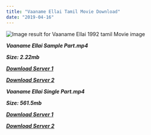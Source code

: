 ```yaml
---
title: "Vaaname Ellai Tamil Movie Download"
date: "2019-04-16"
---
```


![Image result for Vaaname Ellai 1992 tamil Movie image](https://images-na.ssl-images-amazon.com/images/I/711Ccp3VhXL._RI_.jpg)

**_Vaaname Ellai Sample Part.mp4_**

**_Size: 2.22mb_**

**_[Download Server 1](http://p1.wetransfer.vip/files/Tamil{001906e6a029aa7b73d4a7534ffe44de21d3d443868dbd2fabdf209edab59abd}20Movies/Tamil{001906e6a029aa7b73d4a7534ffe44de21d3d443868dbd2fabdf209edab59abd}20Recent{001906e6a029aa7b73d4a7534ffe44de21d3d443868dbd2fabdf209edab59abd}20Movies/Vaaname{001906e6a029aa7b73d4a7534ffe44de21d3d443868dbd2fabdf209edab59abd}20Ellai{001906e6a029aa7b73d4a7534ffe44de21d3d443868dbd2fabdf209edab59abd}20(1992)/Vaaname{001906e6a029aa7b73d4a7534ffe44de21d3d443868dbd2fabdf209edab59abd}20Ellai/Vaaname{001906e6a029aa7b73d4a7534ffe44de21d3d443868dbd2fabdf209edab59abd}20Ellai{001906e6a029aa7b73d4a7534ffe44de21d3d443868dbd2fabdf209edab59abd}20(1992){001906e6a029aa7b73d4a7534ffe44de21d3d443868dbd2fabdf209edab59abd}20Sample{001906e6a029aa7b73d4a7534ffe44de21d3d443868dbd2fabdf209edab59abd}20(640x360).mp4)_**

**_[Download Server 2](http://p1.wetransfer.vip/files/Tamil{001906e6a029aa7b73d4a7534ffe44de21d3d443868dbd2fabdf209edab59abd}20Movies/Tamil{001906e6a029aa7b73d4a7534ffe44de21d3d443868dbd2fabdf209edab59abd}20Recent{001906e6a029aa7b73d4a7534ffe44de21d3d443868dbd2fabdf209edab59abd}20Movies/Vaaname{001906e6a029aa7b73d4a7534ffe44de21d3d443868dbd2fabdf209edab59abd}20Ellai{001906e6a029aa7b73d4a7534ffe44de21d3d443868dbd2fabdf209edab59abd}20(1992)/Vaaname{001906e6a029aa7b73d4a7534ffe44de21d3d443868dbd2fabdf209edab59abd}20Ellai/Vaaname{001906e6a029aa7b73d4a7534ffe44de21d3d443868dbd2fabdf209edab59abd}20Ellai{001906e6a029aa7b73d4a7534ffe44de21d3d443868dbd2fabdf209edab59abd}20(1992){001906e6a029aa7b73d4a7534ffe44de21d3d443868dbd2fabdf209edab59abd}20Sample{001906e6a029aa7b73d4a7534ffe44de21d3d443868dbd2fabdf209edab59abd}20(640x360).mp4)_**

**_Vaaname Ellai Single Part.mp4_**

**_Size: 561.5mb_**

**_[Download Server 1](http://p1.wetransfer.vip/files/Tamil{001906e6a029aa7b73d4a7534ffe44de21d3d443868dbd2fabdf209edab59abd}20Movies/Tamil{001906e6a029aa7b73d4a7534ffe44de21d3d443868dbd2fabdf209edab59abd}20Recent{001906e6a029aa7b73d4a7534ffe44de21d3d443868dbd2fabdf209edab59abd}20Movies/Vaaname{001906e6a029aa7b73d4a7534ffe44de21d3d443868dbd2fabdf209edab59abd}20Ellai{001906e6a029aa7b73d4a7534ffe44de21d3d443868dbd2fabdf209edab59abd}20(1992)/Vaaname{001906e6a029aa7b73d4a7534ffe44de21d3d443868dbd2fabdf209edab59abd}20Ellai/Vaaname{001906e6a029aa7b73d4a7534ffe44de21d3d443868dbd2fabdf209edab59abd}20Ellai{001906e6a029aa7b73d4a7534ffe44de21d3d443868dbd2fabdf209edab59abd}20(1992){001906e6a029aa7b73d4a7534ffe44de21d3d443868dbd2fabdf209edab59abd}20Single{001906e6a029aa7b73d4a7534ffe44de21d3d443868dbd2fabdf209edab59abd}20Part{001906e6a029aa7b73d4a7534ffe44de21d3d443868dbd2fabdf209edab59abd}20(640x360).mp4)_**

**_[Download Server 2](http://p1.wetransfer.vip/files/Tamil{001906e6a029aa7b73d4a7534ffe44de21d3d443868dbd2fabdf209edab59abd}20Movies/Tamil{001906e6a029aa7b73d4a7534ffe44de21d3d443868dbd2fabdf209edab59abd}20Recent{001906e6a029aa7b73d4a7534ffe44de21d3d443868dbd2fabdf209edab59abd}20Movies/Vaaname{001906e6a029aa7b73d4a7534ffe44de21d3d443868dbd2fabdf209edab59abd}20Ellai{001906e6a029aa7b73d4a7534ffe44de21d3d443868dbd2fabdf209edab59abd}20(1992)/Vaaname{001906e6a029aa7b73d4a7534ffe44de21d3d443868dbd2fabdf209edab59abd}20Ellai/Vaaname{001906e6a029aa7b73d4a7534ffe44de21d3d443868dbd2fabdf209edab59abd}20Ellai{001906e6a029aa7b73d4a7534ffe44de21d3d443868dbd2fabdf209edab59abd}20(1992){001906e6a029aa7b73d4a7534ffe44de21d3d443868dbd2fabdf209edab59abd}20Single{001906e6a029aa7b73d4a7534ffe44de21d3d443868dbd2fabdf209edab59abd}20Part{001906e6a029aa7b73d4a7534ffe44de21d3d443868dbd2fabdf209edab59abd}20(640x360).mp4)_**
